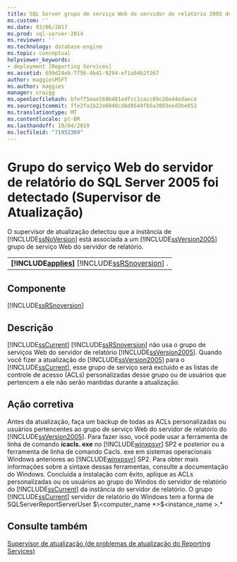 ```yaml
---
title: SQL Server grupo de serviço Web do servidor de relatório 2005 detectado (Supervisor de atualização) | Microsoft Docs
ms.custom: ''
ms.date: 03/06/2017
ms.prod: sql-server-2014
ms.reviewer: ''
ms.technology: database-engine
ms.topic: conceptual
helpviewer_keywords:
- deployment [Reporting Services]
ms.assetid: 699d24eb-7756-4b41-9294-ef1a94b2f267
author: maggiesMSFT
ms.author: maggies
manager: craigg
ms.openlocfilehash: bfeff5eae569b481edfcc1cacc89c26e44edaece
ms.sourcegitcommit: ffe2fa1b22e6040cdbd8544fb5a3083eed3be852
ms.translationtype: MT
ms.contentlocale: pt-BR
ms.lasthandoff: 10/04/2019
ms.locfileid: "71952369"
---
```

# <a name="sql-server-2005-report-server-web-service-group-detected-upgrade-advisor"></a>Grupo do serviço Web do servidor de relatório do SQL Server 2005 foi detectado (Supervisor de Atualização)
  O supervisor de atualização detectou que a instância de [!INCLUDE[ssNoVersion](../../includes/ssnoversion-md.md)] está associada a um [!INCLUDE[ssVersion2005](../../includes/ssversion2005-md.md)] grupo de serviço Web do servidor de relatório.  
  
||  
|-|  
|**[!INCLUDE[applies](../../includes/applies-md.md)]**  [!INCLUDE[ssRSnoversion](../../includes/ssrsnoversion-md.md)] .|  
  
## <a name="component"></a>Componente  
 [!INCLUDE[ssRSnoversion](../../includes/ssrsnoversion-md.md)]  
  
## <a name="description"></a>Descrição  
 [!INCLUDE[ssCurrent](../../includes/sscurrent-md.md)] [!INCLUDE[ssRSnoversion](../../includes/ssrsnoversion-md.md)] não usa o grupo de serviços Web do servidor de relatório [!INCLUDE[ssVersion2005](../../includes/ssversion2005-md.md)]. Quando você fizer a atualização do [!INCLUDE[ssVersion2005](../../includes/ssversion2005-md.md)] para o [!INCLUDE[ssCurrent](../../includes/sscurrent-md.md)], esse grupo de serviço será excluído e as listas de controle de acesso (ACLs) personalizadas desse grupo ou de usuários que pertencem a ele não serão mantidas durante a atualização.  
  
## <a name="corrective-action"></a>Ação corretiva  
 Antes da atualização, faça um backup de todas as ACLs personalizadas ou usuários pertencentes ao grupo de serviço Web do servidor de relatório do [!INCLUDE[ssVersion2005](../../includes/ssversion2005-md.md)]. Para fazer isso, você pode usar a ferramenta de linha de comando **icacls. exe** no [!INCLUDE[winxpsvr](../../includes/winxpsvr-md.md)] SP2 e posterior ou a ferramenta de linha de comando Cacls. exe em sistemas operacionais Windows anteriores ao [!INCLUDE[winxpsvr](../../includes/winxpsvr-md.md)] SP2. Para obter mais informações sobre a sintaxe dessas ferramentas, consulte a documentação do Windows. Concluída a instalação com êxito, aplique as ACLs personalizadas ou os usuários ao grupo do Windos do servidor de relatório do [!INCLUDE[ssCurrent](../../includes/sscurrent-md.md)] da instância do servidor de relatório. O grupo [!INCLUDE[ssCurrent](../../includes/sscurrent-md.md)] servidor de relatório do Windows tem a forma de SQLServerReportServerUser $\<computer_name *>$\<instance_name >.*  
  
## <a name="see-also"></a>Consulte também  
 [Supervisor de atualização &#40;de problemas de atualização do Reporting Services&#41;](../../../2014/sql-server/install/reporting-services-upgrade-issues-upgrade-advisor.md)  
  
  

